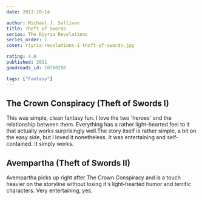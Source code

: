 ```yaml
---
date: 2013-10-14

author: Michael J. Sullivan
title: Theft of Swords
series: The Riyria Revelations
series_order: 1
cover: riyria-revelations-1-theft-of-swords.jpg

rating: 4.0
published: 2011
goodreads_id: 10790290

tags: ["Fantasy"]
---
```


## The Crown Conspiracy (Theft of Swords I)

This was simple, clean fantasy fun. I love the two 'heroes' and the relationship between them. Everything has a rather light-hearted feel to it that actually works surprisingly well.The story itself is rather simple, a bit on the easy side, but I loved it nonetheless. It was entertaining and self-contained. It simply works.

## Avempartha (Theft of Swords II)

Avempartha picks up right after The Crown Conspiracy and is a touch heavier on the storyline without losing it's light-hearted humor and terrific characters. Very entertaining, yes.
